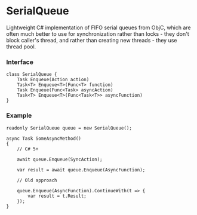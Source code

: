 # SerialQueue
Lightweight C# implementation of FIFO serial queues from ObjC, which are often much better to use for synchronization rather than locks - they don't block caller's thread, and rather than creating new threads - they use thread pool.

### Interface

    class SerialQueue {
        Task Enqueue(Action action)
        Task<T> Enqueue<T>(Func<T> function)
        Task Enqueue(Func<Task> asyncAction)
        Task<T> Enqueue<T>(Func<Task<T>> asyncFunction)
    }
    
### Example

    readonly SerialQueue queue = new SerialQueue();
    
    async Task SomeAsyncMethod()
    {
        // C# 5+
        
        await queue.Enqueue(SyncAction);
        
        var result = await queue.Enqueue(AsyncFunction);
    
        // Old approach
        
        queue.Enqueue(AsyncFunction).ContinueWith(t => {
            var result = t.Result;
        });
    }
